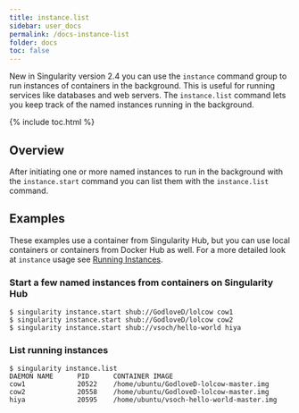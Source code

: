 ```yaml
---
title: instance.list
sidebar: user_docs
permalink: /docs-instance-list
folder: docs
toc: false
---
```


New in Singularity version 2.4 you can use the `instance` command group to run instances of containers in the background.  This is useful for running services like databases and web servers. The `instance.list` command lets you keep track of the named instances running in the background.  

{% include toc.html %}

## Overview
After initiating one or more named instances to run in the background with the `instance.start` command you can list them with the `instance.list` command.  

## Examples
These examples use a container from Singularity Hub, but you can use local containers or containers from Docker Hub as well.  For a more detailed look at `instance` usage see [Running Instances](docs-instances).

### Start a few named instances from containers on Singularity Hub
```
$ singularity instance.start shub://GodloveD/lolcow cow1
$ singularity instance.start shub://GodloveD/lolcow cow2
$ singularity instance.start shub://vsoch/hello-world hiya
```
### List running instances 
```
$ singularity instance.list
DAEMON NAME      PID      CONTAINER IMAGE
cow1             20522    /home/ubuntu/GodloveD-lolcow-master.img
cow2             20558    /home/ubuntu/GodloveD-lolcow-master.img
hiya             20595    /home/ubuntu/vsoch-hello-world-master.img
```


